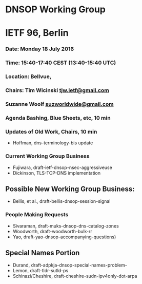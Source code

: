 # DNSOP Working Group 
# IETF 96, Berlin
### Date: Monday 18 July 2016
### Time: 15:40-17:40 CEST (13:40-15:40 UTC)
### Location: Bellvue,
### Chairs: Tim Wicinski <tjw.ietf@gmail.com>
###         Suzanne Woolf <suzworldwide@gmail.com>

###  Agenda Bashing, Blue Sheets, etc,  10 min

### Updates of Old Work, Chairs,   10 min
* Hoffman, dns-terminology-bis update 

### Current Working Group Business
* Fujiwara, draft-ietf-dnsop-nsec-aggressiveuse
* Dickinson, TLS-TCP-DNS implementation

## Possible New Working Group Business:
* Bellis, et al., draft-bellis-dnsop-session-signal

### People Making Requests

* Sivaraman, draft-muks-dnsop-dns-catalog-zones
* Woodworth, draft-woodworth-bulk-rr
* Yao, draft-yao-dnsop-accompanying-questions)
## Special Names Portion

* Durand, draft-adpkja-dnsop-special-names-problem-
* Lemon, draft-tldr-sutld-ps
* Schinazi/Cheshire, draft-cheshire-sudn-ipv4only-dot-arpa

